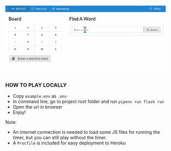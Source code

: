 ![Boggle Screenshot](docs/boggle.gif?raw=true "Boggle Screenshot")

### HOW TO PLAY LOCALLY
- Copy `example.env` as `.env`
- In command line, go to project root folder and run `pipenv run flask run`
- Open the url in browser
- Enjoy!

Note:
- An internet connection is needed to load some JS files for running the timer, but you can still play without the timer.
- A `Procfile` is included for easy deployment to Heroku
